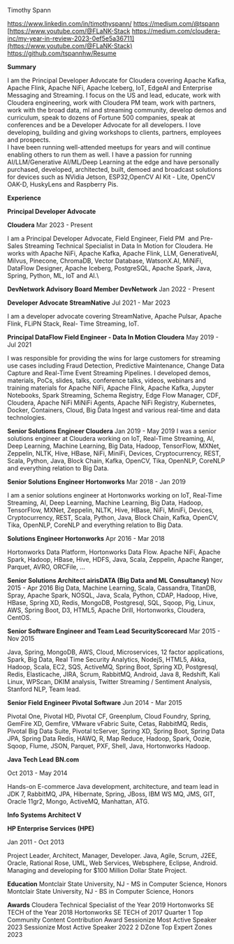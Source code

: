 Timothy Spann


<https://www.linkedin.com/in/timothyspann/> 
<https://medium.com/@tspann> 
[https://www.youtube.com/@FLaNK-Stack
https://medium.com/cloudera-inc/my-year-in-review-2023-0ef5e5a36711](https://www.youtube.com/@FLaNK-Stack) <https://github.com/tspannhw/Resume>


**Summary**

I am the Principal Developer Advocate for Cloudera covering Apache Kafka, Apache Flink, Apache NiFi, Apache Iceberg, IoT, EdgeAI and Enterprise Messaging and Streaming. I focus on the US and lead, educate, work with Cloudera engineering, work with Cloudera PM team, work with partners, work with the broad data, ml and streaming community, develop demos and curriculum, speak to dozens of Fortune 500 companies, speak at conferences and be a Developer Advocate for all developers. I love developing, building and giving workshops to clients, partners, employees and prospects.  \
I have been running well-attended meetups for years and will continue enabling others to run them as well. I have a passion for running AI/LLM/Generative AI/ML/Deep Learning at the edge and have personally purchased, developed, architected, built, demoed and broadcast solutions for devices such as NVidia Jetson, ESP32,OpenCV AI Kit - Lite, OpenCV OAK-D, HuskyLens and Raspberry Pis.


**Experience**

**Principal Developer Advocate**

**Cloudera**
Mar 2023 - Present 

I am a Principal Developer Advocate, Field Engineer, Field PM  and Pre-Sales Streaming Technical Specialist in Data In Motion for Cloudera. He works with Apache NiFi, Apache Kafka, Apache Flink, LLM, GenerativeAI, Milvus, Pinecone, ChromaDB, Vector Database, WatsonX.AI, MiNiFi, DataFlow Designer, Apache Iceberg, PostgreSQL, Apache Spark, Java, Spring, Python, ML, IoT and AI.\

**DevNetwork Advisory Board Member
DevNetwork**
Jan 2022 - Present

**Developer Advocate
StreamNative**
Jul 2021 - Mar 2023

I am a developer advocate covering StreamNative, Apache Pulsar, Apache Flink, FLiPN Stack, Real- Time Streaming, IoT.

**Principal DataFlow Field Engineer - Data In Motion
Cloudera**
May 2019 - Jul 2021

I was responsible for providing the wins for large customers for streaming use cases including Fraud Detection, Predictive Maintenance, Change Data Capture and Real-Time Event Streaming Pipelines. I developed demos, materials, PoCs, slides, talks, conference talks, videos, webinars and training materials for Apache NiFi, Apache Flink, Apache Kafka, Jupyter Notebooks, Spark Streaming, Schema Registry, Edge Flow Manager, CDF, Cloudera, Apache NiFi MiNiFi Agents, Apache NiFi Registry, Kubernetes, Docker, Containers, Cloud, Big Data Ingest and various real-time and data technologies.

**Senior Solutions Engineer
Cloudera**
Jan 2019 - May 2019
I was a senior solutions engineer at Cloudera working on IoT, Real-Time Streaming, AI, Deep Learning, Machine Learning, Big Data, Hadoop, TensorFlow, MXNet, Zeppelin, NLTK, Hive, HBase, NiFi, MiniFi, Devices, Cryptocurrency, REST, Scala, Python, Java, Block Chain, Kafka, OpenCV, Tika, OpenNLP, CoreNLP and everything relation to Big Data.

**Senior Solutions Engineer
Hortonworks**
Mar 2018 - Jan 2019

I am a senior solutions engineer at Hortonworks working on IoT, Real-Time Streaming, AI, Deep Learning, Machine Learning, Big Data, Hadoop, TensorFlow, MXNet, Zeppelin, NLTK, Hive, HBase, NiFi, MiniFi, Devices, Cryptocurrency, REST, Scala, Python, Java, Block Chain, Kafka, OpenCV, Tika, OpenNLP, CoreNLP and everything relation to Big Data.

**Solutions Engineer
Hortonworks**
Apr 2016 - Mar 2018

Hortonworks Data Platform, Hortonworks Data Flow. Apache NiFi, Apache Spark, Hadoop, HBase, Hive, HDFS, Java, Scala, Zeppelin, Apache Ranger, Parquet, AVRO, ORCFile, ...

**Senior Solutions Architect
airisDATA (Big Data and ML Consultancy)**
Nov 2015 - Apr 2016
Big Data, Machine Learning, Scala, Cassandra, TitanDB, Spray, Apache Spark, NOSQL, Java, Scala, Python, CDAP, Hadoop, Hive, HBase, Spring XD, Redis, MongoDB, Postgresql, SQL, Sqoop, Pig, Linux, AWS, Spring Boot, D3, HTML5, Apache Drill, Hortonworks, Cloudera, CentOS.

**Senior Software Engineer and Team Lead
SecurityScorecard**
Mar 2015 - Nov 2015

Java, Spring, MongoDB, AWS, Cloud, Microservices, 12 factor applications, Spark, Big Data, Real Time Security Analytics, NodejS, HTML5, Akka, Hadoop, Scala, EC2, SQS, ActiveMQ, Spring Boot, Spring XD, Postgresql, Redis, Elasticache, JIRA, Scrum, RabbitMQ, Android, Java 8, Redshift, Kali Linux, WPScan, DKIM analysis, Twitter Streaming / Sentiment Analysis, Stanford NLP, Team lead.

**Senior Field Engineer
Pivotal Software**
Jun 2014 - Mar 2015

Pivotal One, Pivotal HD, Pivotal CF, Greenplum, Cloud Foundry, Spring, GemFire XD, Gemfire, VMware vFabric Suite, Cetas, RabbitMQ, Redis, Pivotal Big Data Suite, Pivotal tcServer, Spring XD, Spring Boot, Spring Data JPA, Spring Data Redis, HAWQ, R, Map Reduce, Hadoop, Spark, Oozie, Sqoop, Flume, JSON, Parquet, PXF, Shell, Java, Hortonworks Hadoop. 

**Java Tech Lead**
**BN.com**

Oct 2013 - May 2014 

Hands-on E-commerce Java development, architecture, and team lead in JDK 7, RabbitMQ, JPA, Hibernate, Spring, JBoss, IBM WS MQ, JMS, GIT, Oracle 11gr2, Mongo, ActiveMQ, Manhattan, ATG.

**Info Systems Architect V**

**HP Enterprise Services (HPE)**

Jan 2011 - Oct 2013

Project Leader, Architect, Manager, Developer. Java, Agile, Scrum, J2EE, Oracle, Rational Rose, UML, Web Services, Websphere, Eclipse, Android.   Managing and developing for $100 Million Dollar State Project.

**Education**
Montclair State University, NJ - MS in Computer Science, Honors
Montclair State University, NJ - BS in Computer Science, Honors

**Awards**
Cloudera Technical Specialist of the Year 2019
Hortonworks SE TECH of the Year 2018
Hortonworks SE TECH of 2017 Quarter 1
Top Community Content Contribution Award
Sessionize Most Active Speaker 2023
Sessionize Most Active Speaker 2022
2 DZone Top Expert Zones 2023
